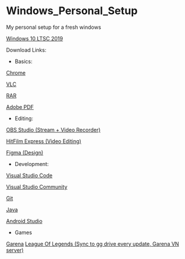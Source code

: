 # Windows_Personal_Setup

My personal setup for a fresh windows

[Windows 10 LTSC 2019](https://drive.google.com/file/d/11-Uz-W0g0aL_4v5Rv6MuR6ykvaDH3COr/view?usp=sharing)

Download Links:

* Basics:

[Chrome](https://www.google.com/chrome/)

[VLC](https://get.videolan.org/)

[RAR](https://www.rarlab.com/download.htm)

[Adobe PDF](https://get.adobe.com/reader/)


* Editing:

[OBS Studio (Stream + Video Recorder)](https://obsproject.com/)

[HitFilm Express (Video Editing)](https://fxhome.com/hitfilm-express)

[Figma (Design)](https://www.figma.com/)


* Development:

[Visual Studio Code](https://code.visualstudio.com/)

[Visual Studio Community](https://visualstudio.microsoft.com/downloads/)

[Git](https://git-scm.com/downloads)

[Java](https://www.java.com/en/)

[Android Studio](https://developer.android.com/studio)


* Games

[Garena](https://www.garena.vn/gpc)
[League Of Legends (Sync to gg drive every update, Garena VN server)](https://drive.google.com/drive/folders/1ePfpqvSlo3wHA-dQFbCgGX7aroM3yLme?usp=sharing)

